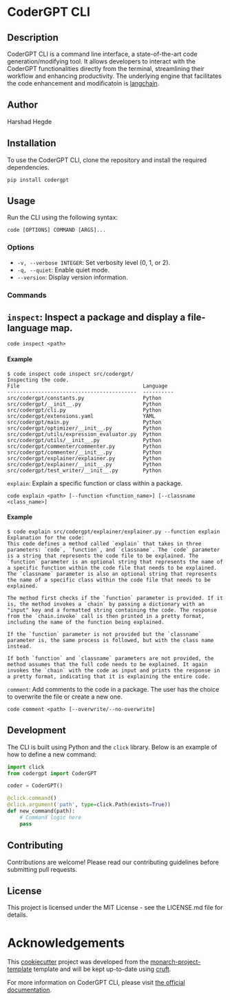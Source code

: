 # CoderGPT CLI

## Description

CoderGPT CLI is a command line interface, a state-of-the-art code generation/modifying tool. It allows developers to interact with the CoderGPT functionalities directly from the terminal, streamlining their workflow and enhancing productivity. The underlying engine that facilitates the code enhancement and modificatoin is [langchain](https://github.com/langchain-ai/langchain).

## Author

Harshad Hegde

## Installation

To use the CoderGPT CLI, clone the repository and install the required dependencies.

```shell
pip install codergpt
```

## Usage

Run the CLI using the following syntax:

```shell
code [OPTIONS] COMMAND [ARGS]...
```

### Options

- `-v, --verbose INTEGER`: Set verbosity level (0, 1, or 2).
- `-q, --quiet`: Enable quiet mode.
- `--version`: Display version information.

### Commands

`inspect`: Inspect a package and display a file-language map.
---------

```shell
code inspect <path>
```

#### Example
```shell
$ code inspect code inspect src/codergpt/
Inspecting the code.
File                                        Language
------------------------------------------  ----------
src/codergpt/constants.py                   Python
src/codergpt/__init__.py                    Python
src/codergpt/cli.py                         Python
src/codergpt/extensions.yaml                YAML
src/codergpt/main.py                        Python
src/codergpt/optimizer/__init__.py          Python
src/codergpt/utils/expression_evaluator.py  Python
src/codergpt/utils/__init__.py              Python
src/codergpt/commenter/commenter.py         Python
src/codergpt/commenter/__init__.py          Python
src/codergpt/explainer/explainer.py         Python
src/codergpt/explainer/__init__.py          Python
src/codergpt/test_writer/__init__.py        Python
```


`explain`: Explain a specific function or class within a package.

```shell
code explain <path> [--function <function_name>] [--classname <class_name>]
```

#### Example
```shell
$ code explain src/codergpt/explainer/explainer.py --function explain
Explanation for the code:
This code defines a method called `explain` that takes in three parameters: `code`, `function`, and `classname`. The `code` parameter is a string that represents the code file to be explained. The `function` parameter is an optional string that represents the name of a specific function within the code file that needs to be explained. The `classname` parameter is also an optional string that represents the name of a specific class within the code file that needs to be explained.

The method first checks if the `function` parameter is provided. If it is, the method invokes a `chain` by passing a dictionary with an "input" key and a formatted string containing the code. The response from the `chain.invoke` call is then printed in a pretty format, including the name of the function being explained.

If the `function` parameter is not provided but the `classname` parameter is, the same process is followed, but with the class name instead.

If both `function` and `classname` parameters are not provided, the method assumes that the full code needs to be explained. It again invokes the `chain` with the code as input and prints the response in a pretty format, indicating that it is explaining the entire code.
```

`comment`: Add comments to the code in a package. The user has the choice to overwrite the file or create a new one.

```shell
code comment <path> [--overwrite/--no-overwrite]
```

## Development

The CLI is built using Python and the `click` library. Below is an example of how to define a new command:

```python
import click
from codergpt import CoderGPT

coder = CoderGPT()

@click.command()
@click.argument('path', type=click.Path(exists=True))
def new_command(path):
    # Command logic here
    pass
```

## Contributing

Contributions are welcome! Please read our contributing guidelines before submitting pull requests.

## License

This project is licensed under the MIT License - see the LICENSE.md file for details.

# Acknowledgements

This [cookiecutter](https://cookiecutter.readthedocs.io/en/stable/README.html) project was developed from the [monarch-project-template](https://github.com/monarch-initiative/monarch-project-template) template and will be kept up-to-date using [cruft](https://cruft.github.io/cruft/).

For more information on CoderGPT CLI, please visit [the official documentation]().
